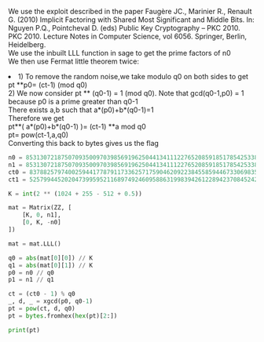 We use the exploit described in the paper Faugère JC., Marinier R., Renault G. (2010) Implicit Factoring with Shared Most Significant and Middle Bits. In: Nguyen P.Q., Pointcheval D. (eds) Public Key Cryptography – PKC 2010. PKC 2010. Lecture Notes in Computer Science, vol 6056. Springer, Berlin, Heidelberg.</br>
We use the inbuilt LLL function in sage to get the prime factors of n0</br> 
We then use Fermat little theorem twice:</br>
<li>
1) To remove the random noise,we take modulo q0 on both sides to get pt **p0= (ct-1) (mod q0)</br>
2) We now consider pt ** (q0-1) = 1 (mod q0). Note that gcd(q0-1,p0) = 1 because p0 is a prime greater than q0-1 </br>
  There exists a,b such that a*(p0)+b*(q0-1)=1</br>
</li>
  Therefore we get </br>
  pt**( a*(p0)+b*(q0-1) )= (ct-1) **a mod q0 </br>
  pt= pow(ct-1,a,q0)</br>
  Converting this back to bytes gives us the flag</br>

```python
n0 = 8531307218750709350097039856919625044134111227652085918517854253380714715783315482860814432628015533605094801771927123965254699326187137311510969606340569952290382293784105818355303258853313280248515525128550950898284204881159931228880489948617116680446256464461812466157421375487552816893136369900248506750080220483591184191153443499406937622459676910986788028694302103565268305715737
n1 = 8531307218750709350097039856919625044134111227652085918517854253380714715872169344292531355921099698448025220362688215387555774532522926009828318513746836823001006188060783979414334892052468545256138066823015869741666100908685780702308011368147608596142350083556598078418320653818336984802948016717758643977323862483957182767672856271709918343377242970257599654573349928455915035871807
ct0 = 8378825797400259441778791173362571759046209223845585944673306983572868051675936895493488205390570046270001793316490843010779737370685828848640306330473390571981259360297062757200682711108239351434565514370178746624252707218246008175625140817438979449646733881318920377435512811709466827046427240901399269700042072011083497913146707564231241915707414901318081526110016188057354227476935
ct1 = 5257994452020473995952116897492460958863199839426122894237084524272775430947662383925109412052952621280508854917541009221989954422212566620266141317676289804542163584181167200700584542952686995737063407280895951979557697129209114288709351072335653853090401193407647222123267416711260446243198118671813882347042722836115492278980128953192271729408305694184246929793937969361017225396207

K = int(2 ** (1024 + 255 - 512 + 0.5))

mat = Matrix(ZZ, [
    [K, 0, n1],
    [0, K, -n0]
])

mat = mat.LLL()

q0 = abs(mat[0][0]) // K
q1 = abs(mat[0][1]) // K
p0 = n0 // q0
p1 = n1 // q1

ct = (ct0 - 1) % q0
_, d, _ = xgcd(p0, q0-1)
pt = pow(ct, d, q0)
pt = bytes.fromhex(hex(pt)[2:])

print(pt)
```
